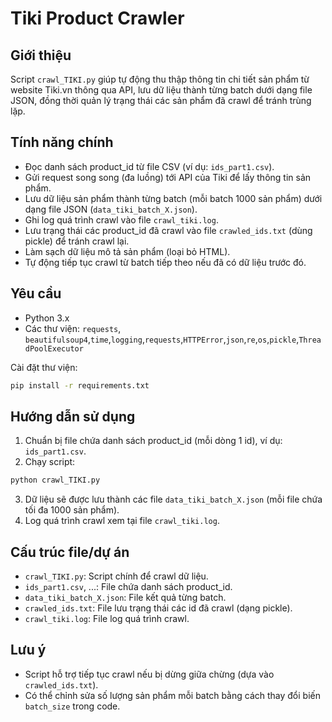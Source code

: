 # Tiki Product Crawler

## Giới thiệu

Script `crawl_TIKI.py` giúp tự động thu thập thông tin chi tiết sản phẩm từ website Tiki.vn thông qua API, lưu dữ liệu thành từng batch dưới dạng file JSON, đồng thời quản lý trạng thái các sản phẩm đã crawl để tránh trùng lặp.

## Tính năng chính
- Đọc danh sách product_id từ file CSV (ví dụ: `ids_part1.csv`).
- Gửi request song song (đa luồng) tới API của Tiki để lấy thông tin sản phẩm.
- Lưu dữ liệu sản phẩm thành từng batch (mỗi batch 1000 sản phẩm) dưới dạng file JSON (`data_tiki_batch_X.json`).
- Ghi log quá trình crawl vào file `crawl_tiki.log`.
- Lưu trạng thái các product_id đã crawl vào file `crawled_ids.txt` (dùng pickle) để tránh crawl lại.
- Làm sạch dữ liệu mô tả sản phẩm (loại bỏ HTML).
- Tự động tiếp tục crawl từ batch tiếp theo nếu đã có dữ liệu trước đó.

## Yêu cầu
- Python 3.x
- Các thư viện: `requests`, `beautifulsoup4`,`time`,`logging`,`requests`,`HTTPError`,`json`,`re`,`os`,`pickle`,`ThreadPoolExecutor`

Cài đặt thư viện:
```bash
pip install -r requirements.txt
```

## Hướng dẫn sử dụng
1. Chuẩn bị file chứa danh sách product_id (mỗi dòng 1 id), ví dụ: `ids_part1.csv`.
2. Chạy script:
```bash
python crawl_TIKI.py
```
3. Dữ liệu sẽ được lưu thành các file `data_tiki_batch_X.json` (mỗi file chứa tối đa 1000 sản phẩm).
4. Log quá trình crawl xem tại file `crawl_tiki.log`.

## Cấu trúc file/dự án
- `crawl_TIKI.py`: Script chính để crawl dữ liệu.
- `ids_part1.csv`, ...: File chứa danh sách product_id.
- `data_tiki_batch_X.json`: File kết quả từng batch.
- `crawled_ids.txt`: File lưu trạng thái các id đã crawl (dạng pickle).
- `crawl_tiki.log`: File log quá trình crawl.

## Lưu ý
- Script hỗ trợ tiếp tục crawl nếu bị dừng giữa chừng (dựa vào `crawled_ids.txt`).
- Có thể chỉnh sửa số lượng sản phẩm mỗi batch bằng cách thay đổi biến `batch_size` trong code.